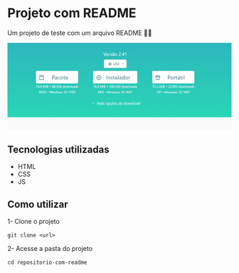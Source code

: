 # Projeto com README
Um projeto de teste com um arquivo README 🐱‍🏍

[<img src="./gif-um.gif" alt="gif da tela inicial do projeto xyz">](https://google.com)

## Tecnologias utilizadas
- HTML
- CSS
- JS

## Como utilizar

1- Clone o projeto
```
git clone <url>
```

2- Acesse a pasta do projeto
```
cd repositorio-com-readme
```